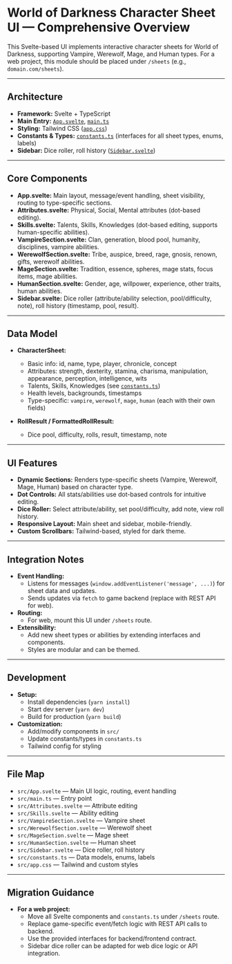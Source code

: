 # World of Darkness Character Sheet UI — Comprehensive Overview

This Svelte-based UI implements interactive character sheets for World of Darkness, supporting Vampire, Werewolf, Mage, and Human types. For a web project, this module should be placed under `/sheets` (e.g., `domain.com/sheets`).

---

## Architecture

- **Framework:** Svelte + TypeScript
- **Main Entry:** [`App.svelte`](ui-src/src/App.svelte:1), [`main.ts`](ui-src/src/main.ts:1)
- **Styling:** Tailwind CSS ([`app.css`](ui-src/src/app.css:1))
- **Constants & Types:** [`constants.ts`](ui-src/src/constants.ts:1) (interfaces for all sheet types, enums, labels)
- **Sidebar:** Dice roller, roll history ([`Sidebar.svelte`](ui-src/src/Sidebar.svelte:1))

---

## Core Components

- **App.svelte:** Main layout, message/event handling, sheet visibility, routing to type-specific sections.
- **Attributes.svelte:** Physical, Social, Mental attributes (dot-based editing).
- **Skills.svelte:** Talents, Skills, Knowledges (dot-based editing, supports human-specific abilities).
- **VampireSection.svelte:** Clan, generation, blood pool, humanity, disciplines, vampire abilities.
- **WerewolfSection.svelte:** Tribe, auspice, breed, rage, gnosis, renown, gifts, werewolf abilities.
- **MageSection.svelte:** Tradition, essence, spheres, mage stats, focus items, mage abilities.
- **HumanSection.svelte:** Gender, age, willpower, experience, other traits, human abilities.
- **Sidebar.svelte:** Dice roller (attribute/ability selection, pool/difficulty, note), roll history (timestamp, pool, result).

---

## Data Model

- **CharacterSheet:**  
  - Basic info: id, name, type, player, chronicle, concept  
  - Attributes: strength, dexterity, stamina, charisma, manipulation, appearance, perception, intelligence, wits  
  - Talents, Skills, Knowledges (see [`constants.ts`](ui-src/src/constants.ts:44))
  - Health levels, backgrounds, timestamps
  - Type-specific: `vampire`, `werewolf`, `mage`, `human` (each with their own fields)

- **RollResult / FormattedRollResult:**  
  - Dice pool, difficulty, rolls, result, timestamp, note

---

## UI Features

- **Dynamic Sections:** Renders type-specific sheets (Vampire, Werewolf, Mage, Human) based on character type.
- **Dot Controls:** All stats/abilities use dot-based controls for intuitive editing.
- **Dice Roller:** Select attribute/ability, set pool/difficulty, add note, view roll history.
- **Responsive Layout:** Main sheet and sidebar, mobile-friendly.
- **Custom Scrollbars:** Tailwind-based, styled for dark theme.

---

## Integration Notes

- **Event Handling:**  
  - Listens for messages (`window.addEventListener('message', ...)`) for sheet data and updates.
  - Sends updates via `fetch` to game backend (replace with REST API for web).
- **Routing:**  
  - For web, mount this UI under `/sheets` route.
- **Extensibility:**  
  - Add new sheet types or abilities by extending interfaces and components.
  - Styles are modular and can be themed.

---

## Development

- **Setup:**  
  - Install dependencies (`yarn install`)
  - Start dev server (`yarn dev`)
  - Build for production (`yarn build`)
- **Customization:**  
  - Add/modify components in `src/`
  - Update constants/types in `constants.ts`
  - Tailwind config for styling

---

## File Map

- `src/App.svelte` — Main UI logic, routing, event handling
- `src/main.ts` — Entry point
- `src/Attributes.svelte` — Attribute editing
- `src/Skills.svelte` — Ability editing
- `src/VampireSection.svelte` — Vampire sheet
- `src/WerewolfSection.svelte` — Werewolf sheet
- `src/MageSection.svelte` — Mage sheet
- `src/HumanSection.svelte` — Human sheet
- `src/Sidebar.svelte` — Dice roller, roll history
- `src/constants.ts` — Data models, enums, labels
- `src/app.css` — Tailwind and custom styles

---

## Migration Guidance

- **For a web project:**  
  - Move all Svelte components and `constants.ts` under `/sheets` route.
  - Replace game-specific event/fetch logic with REST API calls to backend.
  - Use the provided interfaces for backend/frontend contract.
  - Sidebar dice roller can be adapted for web dice logic or API integration.

